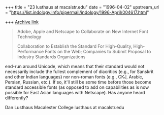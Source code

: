 +++
title = "23 lusthaus at macalstr.edu"
date = "1996-04-02"
upstream_url = "https://list.indology.info/pipermail/indology/1996-April/004617.html"

+++
[Archive link](https://list.indology.info/pipermail/indology/1996-April/004617.html)

>Adobe, Apple and Netscape to Collaborate on New Internet Font Technology
>
>Collaboration to Establish the Standard For High-Quality, High-Performance
>Fonts on the Web; Companies to Submit Proposal to Industry Standards
>Organizations

end-run around Unicode, which means that their standard would not
necessarily include the fullest complement of diacritics (e.g., for
Sanskrit and other Indian languages) nor non-roman fonts (e.g., CKJ,
Arabic, Persian, Russian, etc.). If so, it'll still be some time before
those become standard accessible fonts (as opposed to add on capabilities
as is now possible for East Asian languages with Netscape). Has anyone
heard differently?


Dan Lusthaus
Macalester College
lusthaus at macalstr.edu







